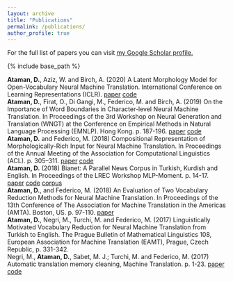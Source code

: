 ```yaml
---
layout: archive
title: "Publications"
permalink: /publications/
author_profile: true
---
```



For the full list of papers you can visit <u><a href="https://scholar.google.com/citations?user=nFEUTOIAAAAJ&hl=it">my Google Scholar profile</a>.</u>

{% include base_path %}



   <strong>Ataman, D.</strong>, Aziz, W. and Birch, A. (2020) A Latent Morphology Model for Open-Vocabulary Neural Machine Translation. International Conference on Learning Representations (ICLR). <a href="https://openreview.net/pdf?id=BJxSI1SKDH">paper</a> <a href="https://github.com/d-ataman/lmm">code</a><br>
   <strong>Ataman, D.</strong>, Firat, O., Di Gangi, M., Federico, M. and Birch, A. (2019) On the Importance of Word Boundaries in Character-level Neural Machine Translation. In Proceedings of the 3rd Workshop on Neural Generation and Translation (WNGT) at the Conference on Empirical Methods in Natural Language Processing (EMNLP). Hong Kong. p. 187-196. <a href="https://www.aclweb.org/anthology/D19-5619.pdf">paper</a> <a href="https://github.com/d-ataman/Char-NMT">code</a> <br>
   <strong>Ataman, D.</strong> and Federico, M. (2018) Compositional Representation of Morphologically-Rich Input for Neural Machine Translation. In Proceedings of the Annual Meeting of the Association for Computational Linguistics (ACL). p. 305–311. <a href="https://www.aclweb.org/anthology/P18-2049.pdf">paper</a> <a href="https://github.com/d-ataman/Compositional-NMT">code</a> <br>
    <strong>Ataman, D.</strong> (2018) Bianet: A Parallel News Corpus in Turkish, Kurdish and English. In Proceedings of the LREC Workshop MLP-Moment. p. 14-17. <a href="http://lrec-conf.org/workshops/lrec2018/W19/pdf/6_W19.pdf">paper</a> <a href="https://github.com/d-ataman/newsspider">code</a> <a href="http://opus.nlpl.eu/Bianet.php">corpus</a> <br> 
    <strong>Ataman, D.</strong>, and Federico, M. (2018) An Evaluation of Two Vocabulary Reduction Methods for Neural Machine Translation. In Proceedings of the 13th Conference of The Association for Machine Translation in the Americas (AMTA). Boston, US. p. 97-110. <a href="https://www.aclweb.org/anthology/W18-1810.pdf">paper</a> <br> 
    <strong>Ataman, D.</strong>, Negri, M., Turchi, M. and Federico, M. (2017) Linguistically Motivated Vocabulary Reduction for Neural Machine Translation from Turkish to English. The Prague Bulletin of Mathematical Linguistics 108, European Association for Machine Translation (EAMT), Prague, Czech Republic, p. 331-342.<br>
    Negri, M., <strong>Ataman, D.</strong>, Sabet, M. J.; Turchi, M. and Federico, M. (2017) Automatic translation memory cleaning, Machine Translation. p. 1-23. <a href="https://www.degruyter.com/downloadpdf/j/pralin.2017.108.issue-1/pralin-2017-0031/pralin-2017-0031.xml">paper</a> <a href="https://github.com/d-ataman/lmvr">code</a> <br>



